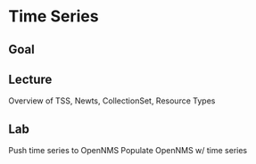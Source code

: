 
# Time Series

## Goal

## Lecture

Overview of TSS, Newts, CollectionSet, Resource Types

## Lab

Push time series to OpenNMS
Populate OpenNMS w/ time series
